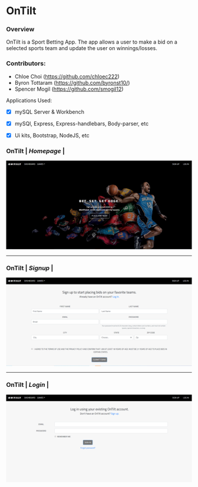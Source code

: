 # OnTilt
### Overview
OnTilt is a Sport Betting App. The app allows a user to make a bid on a selected sports team and update the user on winnings/losses. 

### Contributors:

- Chloe Choi (https://github.com/chloec222)
- Byron Tottaram (https://github.com/byronst10/)
- Spencer Mogil (https://github.com/smogil12)

Applications Used:
- [x] mySQL Server & Workbench
- [x] mySQl, Express, Express-handlebars, Body-parser, etc
- [x] Ui kits, Bootstrap, NodeJS, etc


### OnTilt | *Homepage* |
![Image of home](/app/public/css/onTilt_home.png)

--------------------------------------------------------------------------------------------------------------------------------------

### OnTilt | *Signup* |
![Image of signup](/app/public/css/onTilt_signup.png)

--------------------------------------------------------------------------------------------------------------------------------------

### OnTilt | *Login* |
![Image of login](/app/public/css/onTilt_login.png)






